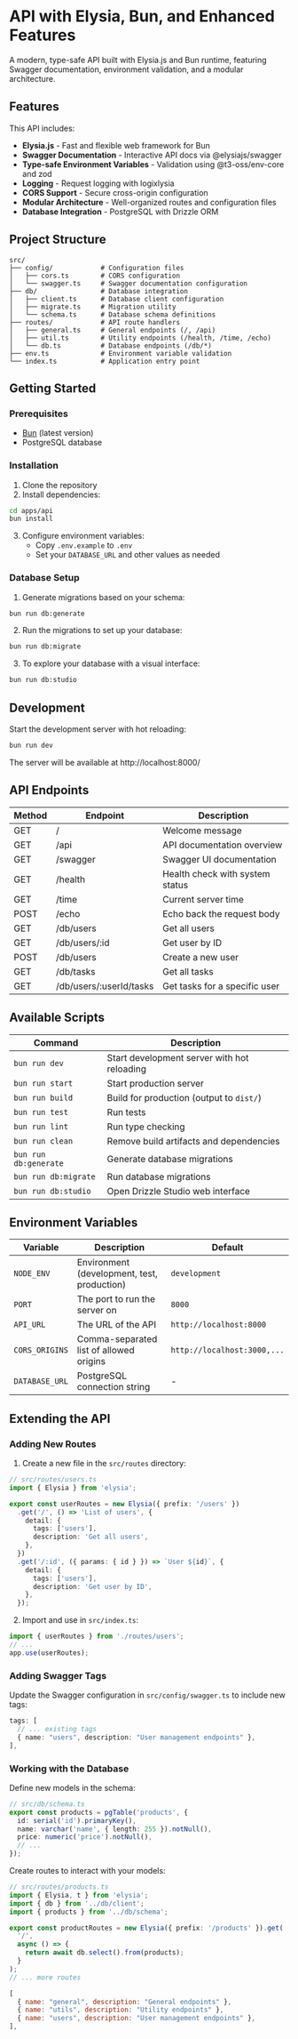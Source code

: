 # API with Elysia, Bun, and Enhanced Features

A modern, type-safe API built with Elysia.js and Bun runtime, featuring Swagger documentation, environment validation, and a modular architecture.

## Features

This API includes:

- **Elysia.js** - Fast and flexible web framework for Bun
- **Swagger Documentation** - Interactive API docs via @elysiajs/swagger
- **Type-safe Environment Variables** - Validation using @t3-oss/env-core and zod
- **Logging** - Request logging with logixlysia
- **CORS Support** - Secure cross-origin configuration
- **Modular Architecture** - Well-organized routes and configuration files
- **Database Integration** - PostgreSQL with Drizzle ORM

## Project Structure

```
src/
├── config/            # Configuration files
│   ├── cors.ts        # CORS configuration
│   └── swagger.ts     # Swagger documentation configuration
├── db/                # Database integration
│   ├── client.ts      # Database client configuration
│   ├── migrate.ts     # Migration utility
│   └── schema.ts      # Database schema definitions
├── routes/            # API route handlers
│   ├── general.ts     # General endpoints (/, /api)
│   ├── util.ts        # Utility endpoints (/health, /time, /echo)
│   └── db.ts          # Database endpoints (/db/*)
├── env.ts             # Environment variable validation
└── index.ts           # Application entry point
```

## Getting Started

### Prerequisites

- [Bun](https://bun.sh/) (latest version)
- PostgreSQL database

### Installation

1. Clone the repository
2. Install dependencies:

```bash
cd apps/api
bun install
```

3. Configure environment variables:
   - Copy `.env.example` to `.env`
   - Set your `DATABASE_URL` and other values as needed

### Database Setup

1. Generate migrations based on your schema:

```bash
bun run db:generate
```

2. Run the migrations to set up your database:

```bash
bun run db:migrate
```

3. To explore your database with a visual interface:

```bash
bun run db:studio
```

## Development

Start the development server with hot reloading:

```bash
bun run dev
```

The server will be available at http://localhost:8000/

## API Endpoints

| Method | Endpoint                | Description                     |
| ------ | ----------------------- | ------------------------------- |
| GET    | /                       | Welcome message                 |
| GET    | /api                    | API documentation overview      |
| GET    | /swagger                | Swagger UI documentation        |
| GET    | /health                 | Health check with system status |
| GET    | /time                   | Current server time             |
| POST   | /echo                   | Echo back the request body      |
| GET    | /db/users               | Get all users                   |
| GET    | /db/users/:id           | Get user by ID                  |
| POST   | /db/users               | Create a new user               |
| GET    | /db/tasks               | Get all tasks                   |
| GET    | /db/users/:userId/tasks | Get tasks for a specific user   |

## Available Scripts

| Command               | Description                                 |
| --------------------- | ------------------------------------------- |
| `bun run dev`         | Start development server with hot reloading |
| `bun run start`       | Start production server                     |
| `bun run build`       | Build for production (output to `dist/`)    |
| `bun run test`        | Run tests                                   |
| `bun run lint`        | Run type checking                           |
| `bun run clean`       | Remove build artifacts and dependencies     |
| `bun run db:generate` | Generate database migrations                |
| `bun run db:migrate`  | Run database migrations                     |
| `bun run db:studio`   | Open Drizzle Studio web interface           |

## Environment Variables

| Variable       | Description                                 | Default                     |
| -------------- | ------------------------------------------- | --------------------------- |
| `NODE_ENV`     | Environment (development, test, production) | `development`               |
| `PORT`         | The port to run the server on               | `8000`                      |
| `API_URL`      | The URL of the API                          | `http://localhost:8000`     |
| `CORS_ORIGINS` | Comma-separated list of allowed origins     | `http://localhost:3000,...` |
| `DATABASE_URL` | PostgreSQL connection string                | -                           |

## Extending the API

### Adding New Routes

1. Create a new file in the `src/routes` directory:

```typescript
// src/routes/users.ts
import { Elysia } from 'elysia';

export const userRoutes = new Elysia({ prefix: '/users' })
  .get('/', () => 'List of users', {
    detail: {
      tags: ['users'],
      description: 'Get all users',
    },
  })
  .get('/:id', ({ params: { id } }) => `User ${id}`, {
    detail: {
      tags: ['users'],
      description: 'Get user by ID',
    },
  });
```

2. Import and use in `src/index.ts`:

```typescript
import { userRoutes } from './routes/users';
// ...
app.use(userRoutes);
```

### Adding Swagger Tags

Update the Swagger configuration in `src/config/swagger.ts` to include new tags:

```typescript
tags: [
  // ... existing tags
  { name: "users", description: "User management endpoints" },
],
```

### Working with the Database

Define new models in the schema:

```typescript
// src/db/schema.ts
export const products = pgTable('products', {
  id: serial('id').primaryKey(),
  name: varchar('name', { length: 255 }).notNull(),
  price: numeric('price').notNull(),
  // ...
});
```

Create routes to interact with your models:

```typescript
// src/routes/products.ts
import { Elysia, t } from 'elysia';
import { db } from '../db/client';
import { products } from '../db/schema';

export const productRoutes = new Elysia({ prefix: '/products' }).get(
  '/',
  async () => {
    return await db.select().from(products);
  }
);
// ... more routes
```

```javascript
[
  { name: "general", description: "General endpoints" },
  { name: "utils", description: "Utility endpoints" },
  { name: "users", description: "User management endpoints" },
],
```
